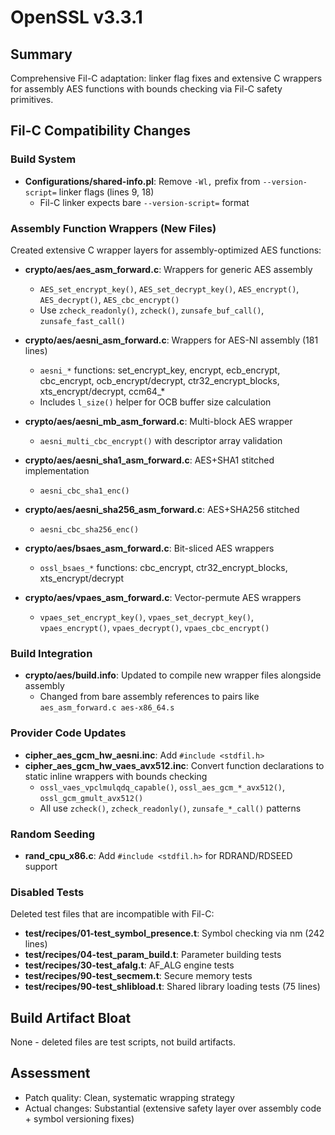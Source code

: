 # OpenSSL v3.3.1

## Summary
Comprehensive Fil-C adaptation: linker flag fixes and extensive C wrappers for assembly AES functions with bounds checking via Fil-C safety primitives.

## Fil-C Compatibility Changes

### Build System
- **Configurations/shared-info.pl**: Remove `-Wl,` prefix from `--version-script=` linker flags (lines 9, 18)
  - Fil-C linker expects bare `--version-script=` format

### Assembly Function Wrappers (New Files)
Created extensive C wrapper layers for assembly-optimized AES functions:

- **crypto/aes/aes_asm_forward.c**: Wrappers for generic AES assembly
  - `AES_set_encrypt_key()`, `AES_set_decrypt_key()`, `AES_encrypt()`, `AES_decrypt()`, `AES_cbc_encrypt()`
  - Use `zcheck_readonly()`, `zcheck()`, `zunsafe_buf_call()`, `zunsafe_fast_call()`

- **crypto/aes/aesni_asm_forward.c**: Wrappers for AES-NI assembly (181 lines)
  - `aesni_*` functions: set_encrypt_key, encrypt, ecb_encrypt, cbc_encrypt, ocb_encrypt/decrypt, ctr32_encrypt_blocks, xts_encrypt/decrypt, ccm64_*
  - Includes `l_size()` helper for OCB buffer size calculation

- **crypto/aes/aesni_mb_asm_forward.c**: Multi-block AES wrapper
  - `aesni_multi_cbc_encrypt()` with descriptor array validation

- **crypto/aes/aesni_sha1_asm_forward.c**: AES+SHA1 stitched implementation
  - `aesni_cbc_sha1_enc()`

- **crypto/aes/aesni_sha256_asm_forward.c**: AES+SHA256 stitched
  - `aesni_cbc_sha256_enc()`

- **crypto/aes/bsaes_asm_forward.c**: Bit-sliced AES wrappers
  - `ossl_bsaes_*` functions: cbc_encrypt, ctr32_encrypt_blocks, xts_encrypt/decrypt

- **crypto/aes/vpaes_asm_forward.c**: Vector-permute AES wrappers
  - `vpaes_set_encrypt_key()`, `vpaes_set_decrypt_key()`, `vpaes_encrypt()`, `vpaes_decrypt()`, `vpaes_cbc_encrypt()`

### Build Integration
- **crypto/aes/build.info**: Updated to compile new wrapper files alongside assembly
  - Changed from bare assembly references to pairs like `aes_asm_forward.c aes-x86_64.s`

### Provider Code Updates
- **cipher_aes_gcm_hw_aesni.inc**: Add `#include <stdfil.h>`
- **cipher_aes_gcm_hw_vaes_avx512.inc**: Convert function declarations to static inline wrappers with bounds checking
  - `ossl_vaes_vpclmulqdq_capable()`, `ossl_aes_gcm_*_avx512()`, `ossl_gcm_gmult_avx512()`
  - All use `zcheck()`, `zcheck_readonly()`, `zunsafe_*_call()` patterns

### Random Seeding
- **rand_cpu_x86.c**: Add `#include <stdfil.h>` for RDRAND/RDSEED support

### Disabled Tests
Deleted test files that are incompatible with Fil-C:
- **test/recipes/01-test_symbol_presence.t**: Symbol checking via nm (242 lines)
- **test/recipes/04-test_param_build.t**: Parameter building tests
- **test/recipes/30-test_afalg.t**: AF_ALG engine tests
- **test/recipes/90-test_secmem.t**: Secure memory tests
- **test/recipes/90-test_shlibload.t**: Shared library loading tests (75 lines)

## Build Artifact Bloat
None - deleted files are test scripts, not build artifacts.

## Assessment
- Patch quality: Clean, systematic wrapping strategy
- Actual changes: Substantial (extensive safety layer over assembly code + symbol versioning fixes)
